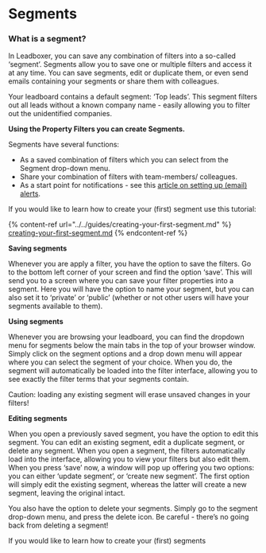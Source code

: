 # Segments

### What is a segment?

In Leadboxer, you can save any combination of filters into a so-called ‘segment’. Segments allow you to save one or multiple filters and access it at any time. You can save segments, edit or duplicate them, or even send emails containing your segments or share them with colleagues.

Your leadboard contains a default segment: ‘Top leads’. This segment filters out all leads without a known company name - easily allowing you to filter out the unidentified companies.

**Using the Property Filters you can create Segments.**&#x20;

Segments have several functions:&#x20;

* As a saved combination of filters which you can select from the Segment drop-down menu.
* Share your combination of filters with team-members/ colleagues.
* As a start point for notifications - see this [article on setting up (email) alerts](notifications.md).

If you would like to learn how to create your (first) segment use this tutorial:

{% content-ref url="../../guides/creating-your-first-segment.md" %}
[creating-your-first-segment.md](../../guides/creating-your-first-segment.md)
{% endcontent-ref %}

**Saving segments**

Whenever you are apply a filter, you have the option to save the filters. Go to the bottom left corner of your screen and find the option ‘save’. This will send you to a screen where you can save your filter properties into a segment. Here you will have the option to name your segment, but you can also set it to ‘private’ or ‘public’ (whether or not other users will have your segments available to them).

**Using segments**

Whenever you are browsing your leadboard, you can find the dropdown menu for segments below the main tabs in the top of your browser window. Simply click on the segment options and a drop down menu will appear where you can select the segment of your choice. When you do, the segment will automatically be loaded into the filter interface, allowing you to see exactly the filter terms that your segments contain.

Caution: loading any existing segment will erase unsaved changes in your filters!

**Editing segments**

When you open a previously saved segment, you have the option to edit this segment. You can edit an existing segment, edit a duplicate segment, or delete any segment. When you open a segment, the filters automatically load into the interface, allowing you to view your filters but also edit them. When you press ‘save’ now, a window will pop up offering you two options: you can either ‘update segment’, or ‘create new segment’. The first option will simply edit the existing segment, whereas the latter will create a new segment, leaving the original intact.

You also have the option to delete your segments. Simply go to the segment drop-down menu, and press the delete icon. Be careful - there’s no going back from deleting a segment!

If you would like to learn how to create your (first) segments
